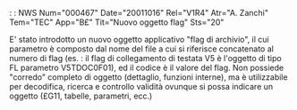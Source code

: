  :  : NWS Num="000467" Date="20011016" Rel="V1R4" Atr="A. Zanchi" Tem="TEC" App="B£" Tit="Nuovo oggetto flag" Sts="20"

E' stato introdotto un nuovo oggetto applicativo "flag di archivio", il cui parametro è composto dal nome del file a cui si riferisce concatenato al numero di flag (es. :  il flag di collegamento di
testata V5 è l'oggetto di tipo FL parametro V5TDOC0F01), ed il codice è il valore del flag.
Non possiede "corredo" completo di oggetto (dettaglio, funzioni interne), ma è utilizzabile per decodifica, ricerca e controllo validità ovunque si possa indicare un oggetto (£G11, tabelle, parametri, ecc.)


